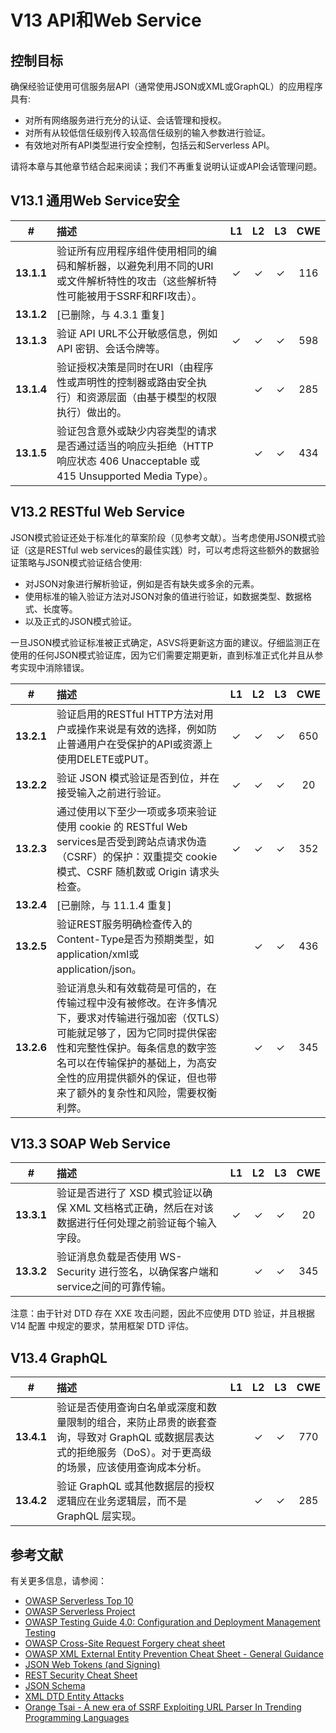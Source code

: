 # V13 API和Web Service

## 控制目标

确保经验证使用可信服务层API（通常使用JSON或XML或GraphQL）的应用程序具有:

* 对所有网络服务进行充分的认证、会话管理和授权。
* 对所有从较低信任级别传入较高信任级别的输入参数进行验证。
* 有效地对所有API类型进行安全控制，包括云和Serverless API。

请将本章与其他章节结合起来阅读；我们不再重复说明认证或API会话管理问题。

## V13.1 通用Web Service安全

| # | 描述 | L1 | L2 | L3 | CWE |
| :---: | :--- | :---: | :---: | :---: | :---: |
| **13.1.1** | 验证所有应用程序组件使用相同的编码和解析器，以避免利用不同的URI或文件解析特性的攻击（这些解析特性可能被用于SSRF和RFI攻击）。 | ✓ | ✓ | ✓ | 116 |
| **13.1.2** | [已删除，与 4.3.1 重复] | | | | |
| **13.1.3** | 验证 API URL不公开敏感信息，例如 API 密钥、会话令牌等。 | ✓ | ✓ | ✓ | 598 |
| **13.1.4** | 验证授权决策是同时在URI（由程序性或声明性的控制器或路由安全执行）和资源层面（由基于模型的权限执行）做出的。 | | ✓ | ✓ | 285 |
| **13.1.5** | 验证包含意外或缺少内容类型的请求是否通过适当的响应头拒绝（HTTP 响应状态 406 Unacceptable 或 415 Unsupported Media Type）。 | | ✓ | ✓ | 434 |

## V13.2 RESTful Web Service

JSON模式验证还处于标准化的草案阶段（见参考文献）。当考虑使用JSON模式验证（这是RESTful web services的最佳实践）时，可以考虑将这些额外的数据验证策略与JSON模式验证结合使用:

* 对JSON对象进行解析验证，例如是否有缺失或多余的元素。
* 使用标准的输入验证方法对JSON对象的值进行验证，如数据类型、数据格式、长度等。
* 以及正式的JSON模式验证。

一旦JSON模式验证标准被正式确定，ASVS将更新这方面的建议。仔细监测正在使用的任何JSON模式验证库，因为它们需要定期更新，直到标准正式化并且从参考实现中消除错误。

| # | 描述 | L1 | L2 | L3 | CWE |
| :---: | :--- | :---: | :---: | :---: | :---: |
| **13.2.1** | 验证启用的RESTful HTTP方法对用户或操作来说是有效的选择，例如防止普通用户在受保护的API或资源上使用DELETE或PUT。 | ✓ | ✓ | ✓ | 650 |
| **13.2.2** | 验证 JSON 模式验证是否到位，并在接受输入之前进行验证。 | ✓ | ✓ | ✓ | 20 |
| **13.2.3** | 通过使用以下至少一项或多项来验证使用 cookie 的 RESTful Web services是否受到跨站点请求伪造（CSRF）的保护：双重提交 cookie 模式、CSRF 随机数或 Origin 请求头检查。 | ✓ | ✓ | ✓ | 352 |
| **13.2.4** | [已删除，与 11.1.4 重复] | | | | |
| **13.2.5** | 验证REST服务明确检查传入的Content-Type是否为预期类型，如application/xml或application/json。 | | ✓ | ✓ | 436 |
| **13.2.6** | 验证消息头和有效载荷是可信的，在传输过程中没有被修改。在许多情况下，要求对传输进行强加密（仅TLS）可能就足够了，因为它同时提供保密性和完整性保护。每条信息的数字签名可以在传输保护的基础上，为高安全性的应用提供额外的保证，但也带来了额外的复杂性和风险，需要权衡利弊。 | | ✓ | ✓ | 345 |

## V13.3 SOAP Web Service

| # | 描述 | L1 | L2 | L3 | CWE |
| :---: | :--- | :---: | :---: | :---: | :---: |
| **13.3.1** | 验证是否进行了 XSD 模式验证以确保 XML 文档格式正确，然后在对该数据进行任何处理之前验证每个输入字段。 | ✓ | ✓ | ✓ | 20 |
| **13.3.2** | 验证消息负载是否使用 WS-Security 进行签名，以确保客户端和service之间的可靠传输。 | | ✓ | ✓ | 345 |

注意：由于针对 DTD 存在 XXE 攻击问题，因此不应使用 DTD 验证，并且根据 V14 配置 中规定的要求，禁用框架 DTD 评估。

## V13.4 GraphQL

| # | 描述 | L1 | L2 | L3 | CWE |
| :---: | :--- | :---: | :---: | :---: | :---: |
| **13.4.1** | 验证是否使用查询白名单或深度和数量限制的组合，来防止昂贵的嵌套查询，导致对 GraphQL 或数据层表达式的拒绝服务（DoS）。对于更高级的场景，应该使用查询成本分析。 | | ✓ | ✓ | 770 |
| **13.4.2** | 验证 GraphQL 或其他数据层的授权逻辑应在业务逻辑层，而不是 GraphQL 层实现。 | | ✓ | ✓ | 285 |

## 参考文献

有关更多信息，请参阅：

* [OWASP Serverless Top 10](https://github.com/OWASP/Serverless-Top-10-Project/raw/master/OWASP-Top-10-Serverless-Interpretation-en.pdf)
* [OWASP Serverless Project](https://owasp.org/www-project-serverless-top-10/)
* [OWASP Testing Guide 4.0: Configuration and Deployment Management Testing](https://owasp.org/www-project-web-security-testing-guide/v41/4-Web_Application_Security_Testing/02-Configuration_and_Deployment_Management_Testing/README.html)
* [OWASP Cross-Site Request Forgery cheat sheet](https://cheatsheetseries.owasp.org/cheatsheets/Cross-Site_Request_Forgery_Prevention_Cheat_Sheet.html)
* [OWASP XML External Entity Prevention Cheat Sheet - General Guidance](https://cheatsheetseries.owasp.org/cheatsheets/XML_External_Entity_Prevention_Cheat_Sheet.html#general-guidance)
* [JSON Web Tokens (and Signing)](https://jwt.io/)
* [REST Security Cheat Sheet](https://cheatsheetseries.owasp.org/cheatsheets/REST_Security_Cheat_Sheet.html)
* [JSON Schema](https://json-schema.org/specification.html)
* [XML DTD Entity Attacks](https://www.vsecurity.com/download/publications/XMLDTDEntityAttacks.pdf)
* [Orange Tsai - A new era of SSRF Exploiting URL Parser In Trending Programming Languages](https://www.blackhat.com/docs/us-17/thursday/us-17-Tsai-A-New-Era-Of-SSRF-Exploiting-URL-Parser-In-Trending-Programming-Languages.pdf)
